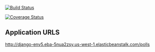 [![Build Status](https://app.travis-ci.com/poojathakur00/swe1-app.svg?token=mfgmm8RRkgxGVCqTf2gG&branch=master)](https://app.travis-ci.com/poojathakur00/swe1-app)


[![Coverage Status](https://coveralls.io/repos/github/poojathakur00/swe1-app/badge.svg?branch=master)](https://coveralls.io/github/poojathakur00/swe1-app?branch=master)





Application URLS
-------------------------------------

http://django-env5.eba-5nua2zsy.us-west-1.elasticbeanstalk.com/polls













